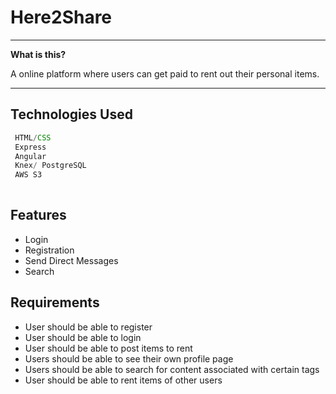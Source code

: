 # Here2Share


----

**What is this?** 

A online platform where users can get paid to rent out their personal items.

---


## Technologies Used

```js
 HTML/CSS
 Express
 Angular
 Knex/ PostgreSQL
 AWS S3
 
```




## Features

  * Login
  * Registration
  * Send Direct Messages
  * Search





  ## Requirements

  - User should be able to register
  - User should be able to login
  - User should be able to post items to rent
  - Users should be able to see their own profile page
  - Users should be able to search for content associated with certain tags
  - User should be able to rent items of other users